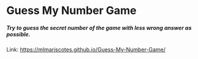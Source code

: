 # Guess My Number Game
##### Try to guess the secret number of the game with less wrong answer as possible.

Link: https://mlmariscotes.github.io/Guess-My-Number-Game/
